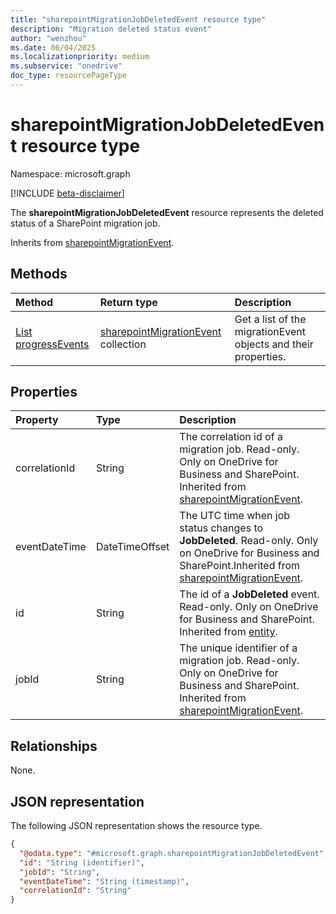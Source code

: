 ```yaml
---
title: "sharepointMigrationJobDeletedEvent resource type"
description: "Migration deleted status event"
author: "wenzhou"
ms.date: 06/04/2025
ms.localizationpriority: medium
ms.subservice: "onedrive"
doc_type: resourcePageType
---
```


# sharepointMigrationJobDeletedEvent resource type

Namespace: microsoft.graph

[!INCLUDE [beta-disclaimer](../../includes/beta-disclaimer.md)]

The **sharepointMigrationJobDeletedEvent** resource represents the deleted status of a SharePoint migration job.

Inherits from [sharepointMigrationEvent](../resources/sharepointmigrationevent.md).

## Methods
|Method|Return type|Description|
|:---|:---|:---|
|[List progressEvents](../api/filestoragecontainer-migrationjob-list-progressevents.md)|[sharepointMigrationEvent](../resources/sharepointmigrationevent.md) collection|Get a list of the migrationEvent objects and their properties.|

## Properties
|Property|Type|Description|
|:---|:---|:---|
|correlationId|String|The correlation id of a migration job. Read-only. Only on OneDrive for Business and SharePoint. Inherited from [sharepointMigrationEvent](../resources/sharepointmigrationevent.md).|
|eventDateTime|DateTimeOffset|The UTC time when job status changes to **JobDeleted**. Read-only. Only on OneDrive for Business and SharePoint.Inherited from [sharepointMigrationEvent](../resources/sharepointmigrationevent.md).|
|id|String|The id of a **JobDeleted** event. Read-only. Only on OneDrive for Business and SharePoint. Inherited from [entity](../resources/entity.md).|
|jobId|String|The unique identifier of a migration job. Read-only. Only on OneDrive for Business and SharePoint. Inherited from [sharepointMigrationEvent](../resources/sharepointmigrationevent.md).|

## Relationships
None.

## JSON representation
The following JSON representation shows the resource type.
<!-- {
  "blockType": "resource",
  "keyProperty": "id",
  "@odata.type": "microsoft.graph.sharepointMigrationJobDeletedEvent",
  "baseType": "microsoft.graph.sharepointMigrationEvent",
  "openType": false
}
-->
``` json
{
  "@odata.type": "#microsoft.graph.sharepointMigrationJobDeletedEvent",
  "id": "String (identifier)",
  "jobId": "String",
  "eventDateTime": "String (timestamp)",
  "correlationId": "String"
}
```
